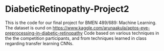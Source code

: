 # DiabeticRetinopathy-Project2


This is the code for our final project for BMEN 489/689: Machine Learning.
The dataset is ound on https://www.kaggle.com/arunaakula/aptos-eye-preprocessing-in-diabetic-retinopathy
Code based on various techniques in the the competition participants, and from techniques learned in class regarding transfer learning CNNs.
